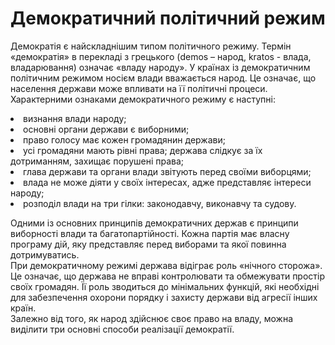 # Демократичний політичний режим

Демократія є найскладнішим типом політичного режиму. Термін «демократія» в перекладі
з грецького (demos – народ, kratos - влада, владарювання) означає «владу народу».
У країнах із демократичним політичним режимом носієм влади вважається народ. Це
означає, що населення держави може впливати на її політичні процеси.    
Характерними ознаками демократичного режиму є наступні:
<li> визнання влади народу;</li>
<li> основні органи держави є виборними;</li>
<li>право голосу має кожен громадянин держави;</li>
<li>усі громадяни мають рівні права; держава слідкує за їх дотриманням, захищає порушені
права;</li>
<li>глава держави та органи влади звітують перед своїми виборцями;</li>
<li>влада не може діяти у своїх інтересах, адже представляє інтереси народу;</li>
<li>розподіл влади на три гілки: законодавчу, виконавчу та судову.</li>


Одними із основних принципів демократичних держав є принципи виборності влади та
багатопартійності. Кожна партія має власну програму дій, яку представляє перед
виборами та якої повинна дотримуватись.     
При демократичному режимі держава відіграє роль «нічного сторожа». Це означає, що
держава не вправі контролювати та обмежувати простір своїх громадян. Її роль зводиться
до мінімальних функцій, які необхідні для забезпечення охорони порядку і захисту
держави від агресії інших країн.        
Залежно від того, як народ здійснює своє право на владу, можна виділити три основні
способи реалізації демократії.      
